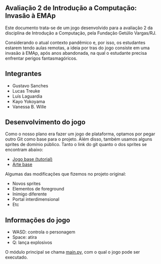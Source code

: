 ## Avaliação 2 de Introdução a Computação: Invasão à EMAp
Este documento trata-se de um jogo desenvolvido para a avaliação 2 da disciplina de Introdução a Computação, pela Fundação Getúlio Vargas/RJ. 

Considerando o atual contexto pandêmico e, por isso, os estudantes estarem tendo aulas remotas, a ideia por tras do jogo consiste em uma invasão à EMAp, após anos abandonada, na qual o estudante precisa enfrentar perigos fantasmagóricos.

## Integrantes
- Gustavo Sanches
- Lucas Treuke
- Luís Laguardia
- Kayo Yokoyama
- Vanessa B. Wille

## Desenvolvimento do jogo
Como o nosso plano era fazer um jogo de plataforma, optamos por pegar outro Git como base para o projeto. Além disso, também usamos alguns sprites de domínio público. Tanto o link do git quanto o dos sprites se encontram abaixo:

- [Jogo base (tutorial)](https://github.com/russs123/Shooter)
- [Arte base](https://www.kenney.nl/assets/platformer-art-pixel-redux)

Algumas das modificações que fizemos no projeto original:
- Novos sprites
- Elementos de foreground
- Inimigo diferente
- Portal interdimensional
- Etc

## Informações do jogo
- WASD: controla o personagem
- Space: atira
- Q: lança explosivos

O módulo principal se chama [main.py](/main.py), com o qual o jogo pode ser executado.
